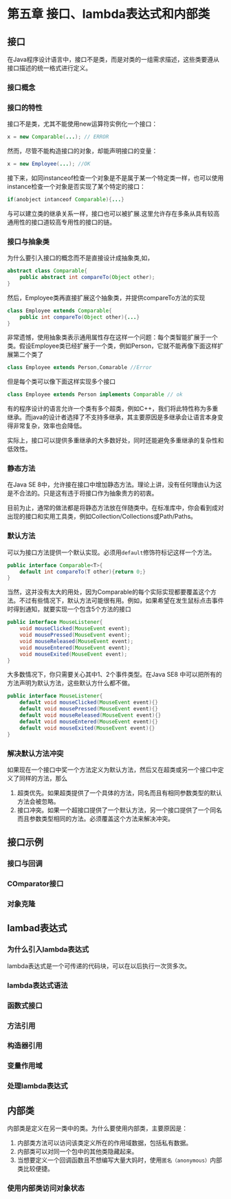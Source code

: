 # 第五章 接口、lambda表达式和内部类

## 接口

在Java程序设计语言中，接口不是类，而是对类的一组需求描述，这些类要遵从接口描述的统一格式进行定义。

### 接口概念

### 接口的特性

接口不是类，尤其不能使用new运算符实例化一个接口：

```java
x = new Comparable(...); // ERROR
```

然而，尽管不能构造接口的对象，却能声明接口的变量：

```java
x = new Employee(...); //OK
```

接下来，如同instanceof检查一个对象是不是属于某一个特定类一样，也可以使用instance检查一个对象是否实现了某个特定的接口：

```java
if(anobject intanceof Comparable){...}
```

与可以建立类的继承关系一样，接口也可以被扩展.这里允许存在多条从具有较高通用性的接口道较高专用性的接口的链。

### 接口与抽象类

为什么要引入接口的概念而不是直接设计成抽象类,如，

```java
abstract class Comparable{
    public abstract int compareTo(Object other);
}
```

然后，Employee类再直接扩展这个抽象类，并提供compareTo方法的实现

```java
class Employee extends Comparable{
    public int compareTo(Object other){...}
}
```

非常遗憾，使用抽象类表示通用属性存在这样一个问题：每个类智能扩展于一个类。假设Employee类已经扩展于一个类，例如Person，它就不能再像下面这样扩展第二个类了

```java
class Employee extends Person,Comarable //Error
```

但是每个类可以像下面这样实现多个接口

```java
class Employee extends Person implements Comparable // ok
```

有的程序设计的语言允许一个类有多个超类，例如C++，我们将此特性称为多重继承。而java的设计者选择了不支持多继承，其主要原因是多继承会让语言本身变得非常复杂，效率也会降低。

实际上，接口可以提供多重继承的大多数好处，同时还能避免多重继承的复杂性和低效性。

### 静态方法

在Java SE 8中，允许接在接口中增加静态方法。理论上讲，没有任何理由认为这是不合法的。只是这有违于将接口作为抽象贵方的初衷。

目前为止，通常的做法都是将静态方法放在伴随类中。在标准库中，你会看到成对出现的接口和实用工具类，例如Collection/Collections或Path/Paths。

### 默认方法

可以为接口方法提供一个默认实现。必须用`default`修饰符标记这样一个方法。

```java
public interface Comparable<T>{
    default int compareTo(T other){return 0;}
}
```

当然，这并没有太大的用处，因为Comparable的每个实际实现都要覆盖这个方法。不过有些情况下，默认方法可能很有用。例如，如果希望在发生鼠标点击事件时得到通知，就要实现一个包含5个方法的接口

```java
public interface MouseListener{
    void mouseClicked(MouseEvent event);
    void mousePressed(MouseEvent event);
    void mouseReleased(MouseEvent event);
    void mouseEntered(MouseEvent event);
    void mouseExited(MouseEvent event);
}
```

大多数情况下，你只需要关心其中1、2个事件类型。在Java SE8 中可以把所有的方法声明为默认方法，这些默认方什么都不做。

```java
public interface MouseListener{
    default void mouseClicked(MouseEvent event){}
    default void mousePressed(MouseEvent event){}
    default void mouseReleased(MouseEvent event){}
    default void mouseEntered(MouseEvent event){}
    default void mouseExited(MouseEvent event){}
}
```

### 解决默认方法冲突

如果现在一个接口中奖一个方法定义为默认方法，然后又在超类或另一个接口中定义了同样的方法，那么

1. 超类优先。如果超类提供了一个具体的方法，同名而且有相同参数类型的默认方法会被忽略。
2. 接口冲突。如果一个超接口提供了一个默认方法，另一个接口提供了一个同名而且参数类型相同的方法。必须覆盖这个方法来解决冲突。

## 接口示例

### 接口与回调

### COmparator接口

### 对象克隆

## lambad表达式

### 为什么引入lambda表达式

lambda表达式是一个可传递的代码块，可以在以后执行一次货多次。

### lambda表达式语法

### 函数式接口

### 方法引用

### 构造器引用

### 变量作用域

### 处理lambda表达式

## 内部类

内部类是定义在另一类中的类。为什么要使用内部类，主要原因是：

1. 内部类方法可以访问该类定义所在的作用域数据，包括私有数据。
2. 内部类可以对同一个包中的其他类隐藏起来。
3. 当想要定义一个回调函数且不想编写大量大妈时，使用`匿名（anonymous）`内部类比较便捷。

### 使用内部类访问对象状态

